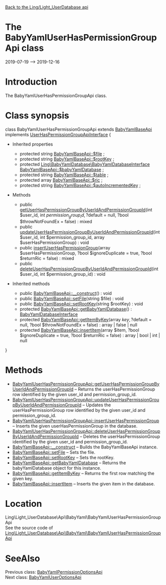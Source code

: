 [Back to the Ling/Light_UserDatabase api](https://github.com/lingtalfi/Light_UserDatabase/blob/master/doc/api/Ling/Light_UserDatabase.md)



The BabyYamlUserHasPermissionGroupApi class
================
2019-07-19 --> 2019-12-16






Introduction
============

The BabyYamlUserHasPermissionGroupApi class.



Class synopsis
==============


class <span class="pl-k">BabyYamlUserHasPermissionGroupApi</span> extends [BabyYamlBaseApi](https://github.com/lingtalfi/Light_UserDatabase/blob/master/doc/api/Ling/Light_UserDatabase/Api/BabyYaml/BabyYamlBaseApi.md) implements [UserHasPermissionGroupApiInterface](https://github.com/lingtalfi/Light_UserDatabase/blob/master/doc/api/Ling/Light_UserDatabase/Api/UserHasPermissionGroupApiInterface.md) {

- Inherited properties
    - protected string [BabyYamlBaseApi::$file](#property-file) ;
    - protected string [BabyYamlBaseApi::$rootKey](#property-rootKey) ;
    - protected [Ling\BabyYamlDatabase\BabyYamlDatabaseInterface](https://github.com/lingtalfi/BabyYamlDatabase/blob/master/doc/api/Ling/BabyYamlDatabase/BabyYamlDatabaseInterface.md) [BabyYamlBaseApi::$babyYamlDatabase](#property-babyYamlDatabase) ;
    - protected string [BabyYamlBaseApi::$table](#property-table) ;
    - protected array [BabyYamlBaseApi::$ric](#property-ric) ;
    - protected string [BabyYamlBaseApi::$autoIncrementedKey](#property-autoIncrementedKey) ;

- Methods
    - public [getUserHasPermissionGroupByUserIdAndPermissionGroupId](https://github.com/lingtalfi/Light_UserDatabase/blob/master/doc/api/Ling/Light_UserDatabase/Api/BabyYaml/BabyYamlUserHasPermissionGroupApi/getUserHasPermissionGroupByUserIdAndPermissionGroupId.md)(int $user_id, int $permission_group_id, ?$default = null, ?bool $throwNotFoundEx = false) : mixed
    - public [updateUserHasPermissionGroupByUserIdAndPermissionGroupId](https://github.com/lingtalfi/Light_UserDatabase/blob/master/doc/api/Ling/Light_UserDatabase/Api/BabyYaml/BabyYamlUserHasPermissionGroupApi/updateUserHasPermissionGroupByUserIdAndPermissionGroupId.md)(int $user_id, int $permission_group_id, array $userHasPermissionGroup) : void
    - public [insertUserHasPermissionGroup](https://github.com/lingtalfi/Light_UserDatabase/blob/master/doc/api/Ling/Light_UserDatabase/Api/BabyYaml/BabyYamlUserHasPermissionGroupApi/insertUserHasPermissionGroup.md)(array $userHasPermissionGroup, ?bool $ignoreDuplicate = true, ?bool $returnRic = false) : mixed
    - public [deleteUserHasPermissionGroupByUserIdAndPermissionGroupId](https://github.com/lingtalfi/Light_UserDatabase/blob/master/doc/api/Ling/Light_UserDatabase/Api/BabyYaml/BabyYamlUserHasPermissionGroupApi/deleteUserHasPermissionGroupByUserIdAndPermissionGroupId.md)(int $user_id, int $permission_group_id) : void

- Inherited methods
    - public [BabyYamlBaseApi::__construct](https://github.com/lingtalfi/Light_UserDatabase/blob/master/doc/api/Ling/Light_UserDatabase/Api/BabyYaml/BabyYamlBaseApi/__construct.md)() : void
    - public [BabyYamlBaseApi::setFile](https://github.com/lingtalfi/Light_UserDatabase/blob/master/doc/api/Ling/Light_UserDatabase/Api/BabyYaml/BabyYamlBaseApi/setFile.md)(string $file) : void
    - public [BabyYamlBaseApi::setRootKey](https://github.com/lingtalfi/Light_UserDatabase/blob/master/doc/api/Ling/Light_UserDatabase/Api/BabyYaml/BabyYamlBaseApi/setRootKey.md)(string $rootKey) : void
    - protected [BabyYamlBaseApi::getBabyYamlDatabase](https://github.com/lingtalfi/Light_UserDatabase/blob/master/doc/api/Ling/Light_UserDatabase/Api/BabyYaml/BabyYamlBaseApi/getBabyYamlDatabase.md)() : [BabyYamlDatabaseInterface](https://github.com/lingtalfi/BabyYamlDatabase/blob/master/doc/api/Ling/BabyYamlDatabase/BabyYamlDatabaseInterface.md)
    - protected [BabyYamlBaseApi::getItemByKey](https://github.com/lingtalfi/Light_UserDatabase/blob/master/doc/api/Ling/Light_UserDatabase/Api/BabyYaml/BabyYamlBaseApi/getItemByKey.md)(array $key, ?$default = null, ?bool $throwNotFoundEx = false) : array | false | null
    - protected [BabyYamlBaseApi::insertItem](https://github.com/lingtalfi/Light_UserDatabase/blob/master/doc/api/Ling/Light_UserDatabase/Api/BabyYaml/BabyYamlBaseApi/insertItem.md)(array $item, ?bool $ignoreDuplicate = true, ?bool $returnRic = false) : array | bool | int | null

}






Methods
==============

- [BabyYamlUserHasPermissionGroupApi::getUserHasPermissionGroupByUserIdAndPermissionGroupId](https://github.com/lingtalfi/Light_UserDatabase/blob/master/doc/api/Ling/Light_UserDatabase/Api/BabyYaml/BabyYamlUserHasPermissionGroupApi/getUserHasPermissionGroupByUserIdAndPermissionGroupId.md) &ndash; Returns the userHasPermissionGroup row identified by the given user_id and permission_group_id.
- [BabyYamlUserHasPermissionGroupApi::updateUserHasPermissionGroupByUserIdAndPermissionGroupId](https://github.com/lingtalfi/Light_UserDatabase/blob/master/doc/api/Ling/Light_UserDatabase/Api/BabyYaml/BabyYamlUserHasPermissionGroupApi/updateUserHasPermissionGroupByUserIdAndPermissionGroupId.md) &ndash; Updates the userHasPermissionGroup row identified by the given user_id and permission_group_id.
- [BabyYamlUserHasPermissionGroupApi::insertUserHasPermissionGroup](https://github.com/lingtalfi/Light_UserDatabase/blob/master/doc/api/Ling/Light_UserDatabase/Api/BabyYaml/BabyYamlUserHasPermissionGroupApi/insertUserHasPermissionGroup.md) &ndash; Inserts the given userHasPermissionGroup in the database.
- [BabyYamlUserHasPermissionGroupApi::deleteUserHasPermissionGroupByUserIdAndPermissionGroupId](https://github.com/lingtalfi/Light_UserDatabase/blob/master/doc/api/Ling/Light_UserDatabase/Api/BabyYaml/BabyYamlUserHasPermissionGroupApi/deleteUserHasPermissionGroupByUserIdAndPermissionGroupId.md) &ndash; Deletes the userHasPermissionGroup identified by the given user_id and permission_group_id.
- [BabyYamlBaseApi::__construct](https://github.com/lingtalfi/Light_UserDatabase/blob/master/doc/api/Ling/Light_UserDatabase/Api/BabyYaml/BabyYamlBaseApi/__construct.md) &ndash; Builds the BabyYamlBaseApi instance.
- [BabyYamlBaseApi::setFile](https://github.com/lingtalfi/Light_UserDatabase/blob/master/doc/api/Ling/Light_UserDatabase/Api/BabyYaml/BabyYamlBaseApi/setFile.md) &ndash; Sets the file.
- [BabyYamlBaseApi::setRootKey](https://github.com/lingtalfi/Light_UserDatabase/blob/master/doc/api/Ling/Light_UserDatabase/Api/BabyYaml/BabyYamlBaseApi/setRootKey.md) &ndash; Sets the rootKey.
- [BabyYamlBaseApi::getBabyYamlDatabase](https://github.com/lingtalfi/Light_UserDatabase/blob/master/doc/api/Ling/Light_UserDatabase/Api/BabyYaml/BabyYamlBaseApi/getBabyYamlDatabase.md) &ndash; Returns the babyYamlDatabase object for this instance.
- [BabyYamlBaseApi::getItemByKey](https://github.com/lingtalfi/Light_UserDatabase/blob/master/doc/api/Ling/Light_UserDatabase/Api/BabyYaml/BabyYamlBaseApi/getItemByKey.md) &ndash; Returns the first row matching the given key.
- [BabyYamlBaseApi::insertItem](https://github.com/lingtalfi/Light_UserDatabase/blob/master/doc/api/Ling/Light_UserDatabase/Api/BabyYaml/BabyYamlBaseApi/insertItem.md) &ndash; Inserts the given item in the database.





Location
=============
Ling\Light_UserDatabase\Api\BabyYaml\BabyYamlUserHasPermissionGroupApi<br>
See the source code of [Ling\Light_UserDatabase\Api\BabyYaml\BabyYamlUserHasPermissionGroupApi](https://github.com/lingtalfi/Light_UserDatabase/blob/master/Api/BabyYaml/BabyYamlUserHasPermissionGroupApi.php)



SeeAlso
==============
Previous class: [BabyYamlPermissionOptionsApi](https://github.com/lingtalfi/Light_UserDatabase/blob/master/doc/api/Ling/Light_UserDatabase/Api/BabyYaml/BabyYamlPermissionOptionsApi.md)<br>Next class: [BabyYamlUserOptionsApi](https://github.com/lingtalfi/Light_UserDatabase/blob/master/doc/api/Ling/Light_UserDatabase/Api/BabyYaml/BabyYamlUserOptionsApi.md)<br>

